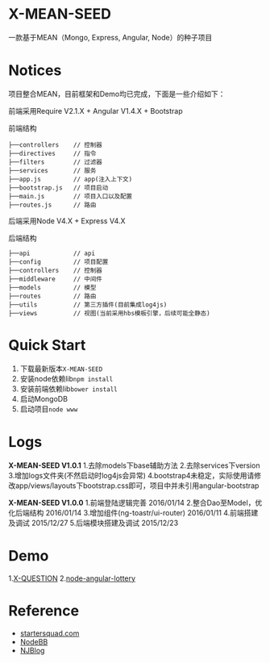 # X-MEAN-SEED
一款基于MEAN（Mongo, Express, Angular, Node）的种子项目

# Notices

项目整合MEAN，目前框架和Demo均已完成，下面是一些介绍如下：

前端采用Require V2.1.X + Angular V1.4.X + Bootstrap

前端结构

```
├──controllers    // 控制器
├──directives     // 指令
├──filters        // 过滤器
├──services       // 服务
├──app.js         // app(注入上下文)
├──bootstrap.js   // 项目启动
├──main.js        // 项目入口以及配置
├──routes.js      // 路由
```

后端采用Node V4.X + Express V4.X

后端结构

```
├──api            // api
├──config         // 项目配置
├──controllers    // 控制器
├──middleware     // 中间件
├──models         // 模型
├──routes         // 路由
├──utils          // 第三方插件(目前集成log4js)
├──views          // 视图(当前采用hbs模板引擎，后续可能全静态)
```
# Quick Start

1. 下载最新版本`X-MEAN-SEED`
2. 安装node依赖lib`npm install`
3. 安装前端依赖lib`bower install`
4. 启动MongoDB
5. 启动项目`node www`

# Logs

**X-MEAN-SEED V1.0.1**
1.去除models下base辅助方法
2.去除services下version
3.增加logs文件夹(不然启动时log4js会异常)
4.bootstrap4未稳定，实际使用请修改app/views/layouts下bootstrap.css即可，项目中并未引用angular-bootstrap

**X-MEAN-SEED V1.0.0**
1.前端登陆逻辑完善 2016/01/14
2.整合Dao至Model，优化后端结构 2016/01/14
3.增加组件(ng-toastr/ui-router) 2016/01/11
4.前端搭建及调试 2015/12/27
5.后端模块搭建及调试 2015/12/23

# Demo

1.[X-QUESTION](https://github.com/radishj/X-Zone/tree/master/40_node/03_X-QUESTION)
2.[node-angular-lottery](https://github.com/radishj/node-angular-lottery)

# Reference

* [startersquad.com](https://github.com/StarterSquad/startersquad.com "startersquad.com")
* [NodeBB](https://github.com/NodeBB/NodeBB)
* [NJBlog](https://github.com/mz121star/NJBlog)
